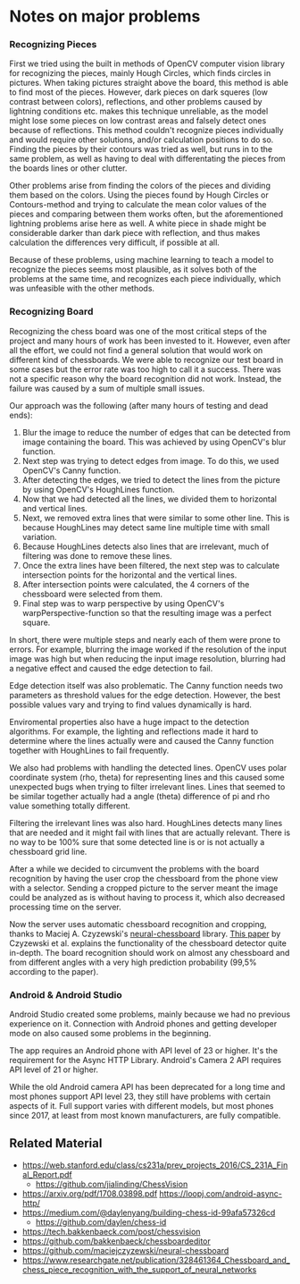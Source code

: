 
# Notes on major problems

### Recognizing Pieces
First we tried using the built in methods of OpenCV computer vision library for recognizing the pieces, mainly Hough Circles, which finds circles in pictures. When taking pictures straight above the board, this method is able to find most of the pieces. However, dark pieces on dark squeres (low contrast between colors), reflections, and other problems caused by lightning conditions etc. makes this technique unreliable, as the model might lose some pieces on low contrast areas and falsely detect ones because of reflections. This method couldn't recognize pieces individually and would require other solutions, and/or calculation positions to do so. Finding the pieces by their contours was tried as well, but runs in to the same problem, as well as having to deal with differentating the pieces from the boards lines or other clutter.

Other problems arise from finding the colors of the pieces and dividing them based on the colors. Using the pieces found by Hough Circles or Contours-method and trying to calculate the mean color values of the pieces and comparing between them works often, but the aforementioned lightning problems arise here as well. A white piece in shade might be considerable darker than dark piece with reflection, and thus makes calculation the differences very difficult, if possible at all.

Because of these problems, using machine learning to teach a model to recognize the pieces seems most plausible, as it solves both of the problems at the same time, and recognizes each piece individually, which was unfeasible with the other methods.


### Recognizing Board
Recognizing the chess board was one of the most critical steps of the project and many hours of work has been invested to it. However, even after all the effort, we could not find a general solution that would work on different kind of chessboards. We were able to recognize our test board in some cases but the error rate was too high to call it a success. There was not a specific reason why the board recognition did not work. Instead, the failure was caused by a sum of multiple small issues.

Our approach was the following (after many hours of testing and dead ends):
1. Blur the image to reduce the number of edges that can be detected from image containing the board. This was achieved by using OpenCV's blur function.
2. Next step was trying to detect edges from image. To do this, we used OpenCV's Canny function.
3. After detecting the edges, we tried to detect the lines from the picture by using OpenCV's HoughLines function.
4. Now that we had detected all the lines, we divided them to horizontal and vertical lines.
5. Next, we removed extra lines that were similar to some other line. This is because HoughLines may detect same line multiple time with small variation.
6. Because HoughLines detects also lines that are irrelevant, much of filtering was done to remove these lines.
7. Once the extra lines have been filtered, the next step was to calculate intersection points for the horizontal and the vertical lines.
8. After intersection points were calculated, the 4 corners of the chessboard were selected from them.
9. Final step was to warp perspective by using OpenCV's warpPerspective-function so that the resulting image was a perfect square.

In short, there were multiple steps and nearly each of them were prone to errors. For example, blurring the image worked if the resolution of the input image was high but when reducing the input image resolution, blurring had a negative effect and caused the edge detection to fail.

Edge detection itself was also problematic. The Canny function needs two parameters as threshold values for the edge detection. However, the best possible values vary and trying to find values dynamically is hard. 

Enviromental properties also have a huge impact to the detection algorithms. For example, the lighting and reflections made it hard to determine where the lines actually were and caused the Canny function together with HoughLines to fail frequently.

We also had problems with handling the detected lines. OpenCV uses polar coordinate system (rho, theta) for representing lines and this caused some unexpected bugs when trying to filter irrelevant lines. Lines that seemed to be similar together actually had a angle (theta) difference of pi and rho value something totally different.

Filtering the irrelevant lines was also hard. HoughLines detects many lines that are needed and it might fail with lines that are actually relevant. There is no way to be 100% sure that some detected line is or is not actually a chessboard grid line.

After a while we decided to circumvent the problems with the board recognition by having the user crop the chessboard from the phone view with a selector. Sending a cropped picture to the server meant the image could be analyzed as is without having to process it, which also decreased processing time on the server.

Now the server uses automatic chessboard recognition and cropping, thanks to Maciej A. Czyzewski's [neural-chessboard](https://github.com/maciejczyzewski/neural-chessboard) library. [This paper](https://www.researchgate.net/publication/328461364_Chessboard_and_chess_piece_recognition_with_the_support_of_neural_networks) by Czyzewski et al. explains the functionality of the chessboard detector quite in-depth. The board recognition should work on almost any chessboard and from different angles with a very high prediction probability (99,5% according to the paper).

### Android & Android Studio
Android Studio created some problems, mainly because we had no previous experience on it. Connection with Android phones and getting developer mode on also caused some problems in the beginning.

The app requires an Android phone with API level of 23 or higher. It's the requirement for the Async HTTP Library. Android's Camera 2 API requires API level of 21 or higher.

While the old Android camera API has been deprecated for a long time and most phones support API level 23, they still have problems with certain aspects of it. Full support varies with different models, but most phones since 2017, at least from most known manufacturers, are fully compatible.


## Related Material
* https://web.stanford.edu/class/cs231a/prev_projects_2016/CS_231A_Final_Report.pdf
    * https://github.com/jialinding/ChessVision
* https://arxiv.org/pdf/1708.03898.pdf
https://loopj.com/android-async-http/
* https://medium.com/@daylenyang/building-chess-id-99afa57326cd
    * https://github.com/daylen/chess-id
* https://tech.bakkenbaeck.com/post/chessvision
* https://github.com/bakkenbaeck/chessboardeditor
* https://github.com/maciejczyzewski/neural-chessboard
* https://www.researchgate.net/publication/328461364_Chessboard_and_chess_piece_recognition_with_the_support_of_neural_networks
